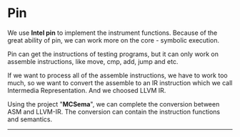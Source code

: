 # Pin

We use **Intel pin** to implement the instrument functions.
Because of the great ability of pin, we can work more on the core - symbolic execution.

Pin can get the instructions of testing programs, but it can only work on assemble instructions, like move, cmp, add, jump and etc.

If we want to process all of the assemble instructions, we have to work too much, so we want to convert the assemble to an IR instruction which we call Intermedia Representation. And we choosed LLVM IR.

Using the project "**MCSema**", we can complete the conversion between ASM and LLVM-IR. The conversion can contain the instruction functions and semantics.

***
